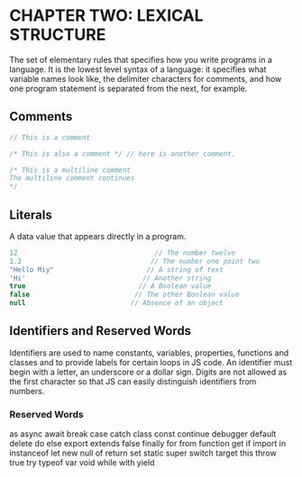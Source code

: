 # CHAPTER TWO: LEXICAL STRUCTURE

The set of elementary rules that specifies how you write programs in a language. It is the lowest level syntax of a language: it specifies what variable names look like, the delimiter characters for comments, and how one program statement is separated from the next, for example.

## Comments

```javascript
// This is a comment

/* This is also a comment */ // here is another comment.

/* This is a multiline comment
The multiline comment continues
*/
```

## Literals

A data value that appears directly in a program.

```javascript
12                                  // The number twelve
1.2                                // The number one point two
"Hello Miy"                       // A string of text
'Hi'                             // Another string
true                            // A Boolean value
false                          // The other Boolean value
null                          // Absence of an object
```

## Identifiers and Reserved Words

Identifiers are used to name constants, variables, properties, functions and classes and to provide labels for certain loops in JS code. An identifier must begin with a letter, an underscore or a dollar sign. Digits are not allowed as the first character so that JS can easily distinguish identifiers from numbers.

### Reserved Words

as
async
await
break
case
catch
class
const
continue
debugger
default
delete
do
else
export
extends
false
finally
for
from
function
get
if
import
in
instanceof
let
new
null
of
return
set 
static
super
switch
target
this
throw
true
try
typeof
var
void
while
with 
yield
